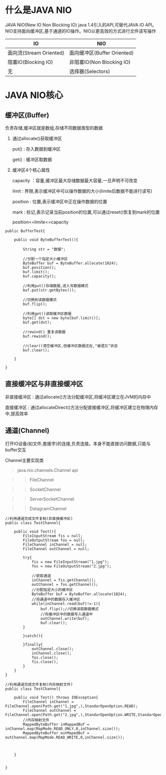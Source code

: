 # 什么是JAVA NIO

JAVA NIO(New IO Non Blocking IO)  java 1.4引入的API,可替代JAVA IO API。NIO支持面向缓冲区,基于通道的IO操作。NIO以更高效的方式进行文件读写操作

 IO | NIO 
------------- | ------------- 
 面向流(Stream Oriented) | 面向缓冲区(Buffer Oriented) 
 阻塞IO(Blocking IO) | 非阻塞IO(Non Blocking IO) 
 无 | 选择器(Selectors) 

# JAVA NIO核心

## 缓冲区(Buffer) 
 负责存储,缓冲区就是数组,存储不同数据类型的数据

 1. 通过allocate()获取缓冲区

    put() : 存入数据到缓冲区

    get() : 缓冲区取数据

2. 缓冲区4个核心属性 

    capacity ：容量,缓冲区最大存储数据最大容量,一旦声明不可改变

    limit : 界限,表示缓冲区中可以操作数据的大小(limite后数据不能进行读写)

    position : 位置,表示缓冲区中正在操作数据的位置

    mark : 标记,表示记录当前position的位置,可以通过reset()恢复到mark的位置

    position<=limite<=capacity

 ```
 public BufferTest{

     public void ByteBufferTest(){

         String str = "数据";

         //分配一个指定大小缓冲区
         ByteBuffer buf = ByteBuffer.allocate(1024);
         buf.position();
         buf.limit();
         buf.capacity();

         //利用put()存储数据,进入写数据模式
         buf.put(str.getBytes());

         //切换到读数据模式
         buf.flip();

         //利用get()读取缓冲区数据
         byte[] dst = new byte[buf.limit()];
         buf.get(dst);

         //rewind() 重复读数据
         buf.rewind();

         //clear()清空缓冲区,但缓冲区数据还在,"被遗忘"状态
         buf.clear();

     }

 }
 ```

 ## 直接缓冲区与非直接缓冲区

 非直接缓冲区 : 通过allocate()方法分配缓冲区,将缓冲区建立在JVM的内存中

 直接缓冲区 : 通过allocateDirect()方法分配直接缓冲区,将缓冲区建立在物理内存中,提高效率

 ## 通道(Channel) 

打开IO设备(如文件,套接字)的连接,负责连接。本身不能直接访问数据,只能与buffer交互

Channel主要实现类
>java.nio.channels.Channel api

>>FileChannel

>>SocketChannel

>>ServerSocketChannel

>>DatagramChannel



```
//利用通道完成文件复制(非直接缓冲区)
public class TestChannel{

    public void Test(){
        FileInputStream fis = null;
        FileOutputStream fos = null;
        FileChannel inChannel = null;
        FileChannel outChannel = null;

        try{
            fis = new FileInputStream("1.jpg");
            fos = new FileOutputStream("2.jpg");
        
            //获取通道
            inChannel = fis.getChannel();
            outChannel = fos.getChannel();
            //分配指定大小的缓冲区
            ByteBuffer buf = ByteBuffer.allocate(1024);
            //将通道中的数据存入缓冲区
            while(inChannel.read(buf)!=-1){
                buf.flip();//切换读取数据模式
                //将缓冲区中的数据写入通道中
                outChannel.write(buf);
                buf.clear();
        }
            
        }catch(){

        }finally{
            outChannel.close();
            inChannel.close();
            fos.close();
            fis.close();
        }
    }
}
```

```
//利用通道完成文件复制(内存映射文件)
public class TestChannel{

    public void Test() throws IOException{
        FileChannel inChannel = FileChannel.open(Path.get("1.jpg",),StandarOpenOption.READ);
        FileChannel outChannel = FileChannel.open(Path.get("2.jpg",),StandarOpenOption.WRITE,StandarOpenOption.CREATE_NEW);
        //内存映射文件
        MappedByteBuffer inMappedBuf = inChannel.map(MapMode.READ_ONLY,0,inChannel.size());
        MappedByteBuffer outMapedBuf = outChannel.map(MapMode.READ_WRITE,0,inChannel.size());



    }

    
}
```
